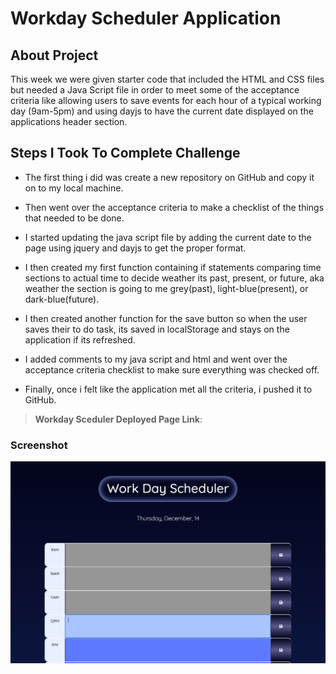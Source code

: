 # Workday Scheduler Application

## About Project 

This week we were given starter code that included the HTML and CSS files but needed a Java Script file in order to meet some of the acceptance criteria like allowing users to save events for each hour of a typical working day (9am-5pm) and using dayjs to have the current date displayed on the applications header section.

## Steps I Took To Complete Challenge 

* The first thing i did was create a new repository on GitHub and copy it on to my local machine.

* Then went over the acceptance criteria to make a checklist of the things that needed to be done.

* I started updating the java script file by adding the current date to the page using jquery and dayjs to get the proper format.

* I then created my first function containing if statements comparing time sections to actual time to decide weather its past, present, or future, aka weather the section is going to me grey(past), light-blue(present), or dark-blue(future).

* I then created another function for the save button so when the user saves their to do task, its saved in localStorage and stays on the application if its refreshed.

* I added comments to my java script and html and went over the acceptance criteria checklist to make sure everything was checked off.

* Finally, once i felt like the application met all the criteria, i pushed it to GitHub.

> **Workday Sceduler Deployed Page Link**: 

### Screenshot
<img src="./Assets/Images/Workday Scheduler Screenshot.png">